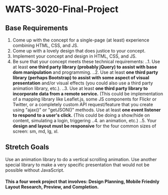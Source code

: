 # WATS-3020-Final-Project

## Base Requirements

1. Come up with the concept for a single-page (at least) experience combining HTML, CSS, and JS.
2. Come up with a lovely design that does justice to your concept.
3. Implement your concept and design in HTML, CSS, and JS.
4. Be sure that your concept meets these technical requirements:
..1. Use at least **one third party library (probably jQuery) to assist with base dom manipulation** and programming.
..2. Use at least **one third party library (perhaps Bootstrap) to assist with some aspect of visual presentation** and/or visual effects (you could also use a third party animation library, etc.).
..3. Use at least **one third party library to incorporate data from a remote service.** (This could be implementation of a mapping library like Leaflet.js, some JS components for Flickr or Twitter, or a completely custom API request/feature that you create using "ajax()" or "getJSON()" methods.
Use at least **one event listener to respond to a user's click.** (This could be doing a show/hide on content, simulating a login, triggering ..4. an animation, etc.)
..5. Your **design and layout must be responsive** for the four common sizes of screen: sm, md, lg, xl.


## Stretch Goals

Use an animation library to do a vertical scrolling animation.
Use another special library to make a very specific presentation that would not be possible without JavaScript.

#### This a four week project that involves: Design Planning, Mobile Friednly Layout Research, Preview, and Completion.
